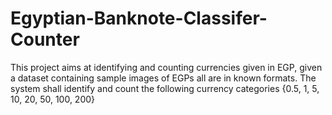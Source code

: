 # Egyptian-Banknote-Classifer-Counter 
This project aims at identifying and counting currencies given in EGP, given a dataset containing sample images of EGPs all are in known formats. The system shall identify and count the following currency categories {0.5, 1, 5, 10, 20, 50, 100, 200}
